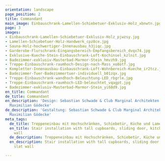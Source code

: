 ```yaml
---
orientation: landscape
page_position: 2
title: Commandant
main_image: Einbauschrank-Lamellen-Schiebetuer-Exklusiv-Holz_xbnwtn.jpg
page: 3
images:
- Einbauschrank-Lamellen-Schiebetuer-Exklusiv-Holz_pjwzsy.jpg
- Lamellen-Schiebetuer-Holz-Handwerk_cpz8ce.jpg
- Sauna-Holz-hochwertiger-Innenausbau_h3jiqc.jpg
- Garderobe-Flurschrank-Eingangsbereich-Empfangsbereich_dvqx74.jpg
- Exklusive-Kueche-Stein-Einbauschrank-Loft-Kochinsel_kzlnit.jpg
- Badezimmer-exklusiv-Masterbad-Marmor-Stein_hmvzh9.jpg
- Treppe-Einbauschrank-raumhoch-Design-nach-Mass_xo8otf.jpg
- Kompletter-Innenausbau-Einbauschrank-Loft-Wohnbereich-Kueche_ir2tcz.jpg
- Badezimmer-Tuer-Badezimmertuer-individuell_b01zqx.jpg
- Treppe-Einbauschrank-wandhoch-Beleuchtung-LED_rbgrle.jpg
- Treppe-Einbauschrank-raumhoch-LED-beleuchtet_vqagpt.jpg
- Badezimmer-exklusiv-Masterbad-Marmor-Stein_yi68d9.jpg
en_title: Commandant
de_title: Commandant
en_description: 'Design: Sebastian Schwade & Club Marginal Architekten // Photos:
  Maximilian Gödecke'
de_description: 'Gestaltung: Sebastian Schwade & Club Marginal Architekten // Fotos:
  Maximilian Gödecke'
meta_tags:
  de_title: Treppeneinbau mit Hochschränken, Schiebetür, Küche und Lamellenwand
  en_title: Stair installation with tall cupboards, sliding door, kitchen and slat
    wall
  de_description: Treppeneinbau mit Hochschränken, Schiebetür, Küche und Lamellenwand
  en_description: Stair installation with tall cupboards, sliding door, kitchen and
    slat wall

---
```

